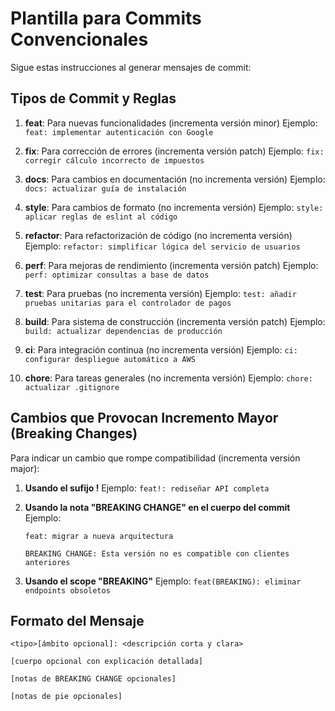 # Plantilla para Commits Convencionales

Sigue estas instrucciones al generar mensajes de commit:

## Tipos de Commit y Reglas

1. **feat**: Para nuevas funcionalidades (incrementa versión minor)
   Ejemplo: `feat: implementar autenticación con Google`

2. **fix**: Para corrección de errores (incrementa versión patch)
   Ejemplo: `fix: corregir cálculo incorrecto de impuestos`

3. **docs**: Para cambios en documentación (no incrementa versión)
   Ejemplo: `docs: actualizar guía de instalación`

4. **style**: Para cambios de formato (no incrementa versión)
   Ejemplo: `style: aplicar reglas de eslint al código`

5. **refactor**: Para refactorización de código (no incrementa versión)
   Ejemplo: `refactor: simplificar lógica del servicio de usuarios`

6. **perf**: Para mejoras de rendimiento (incrementa versión patch)
   Ejemplo: `perf: optimizar consultas a base de datos`

7. **test**: Para pruebas (no incrementa versión)
   Ejemplo: `test: añadir pruebas unitarias para el controlador de pagos`

8. **build**: Para sistema de construcción (incrementa versión patch)
   Ejemplo: `build: actualizar dependencias de producción`

9. **ci**: Para integración continua (no incrementa versión)
   Ejemplo: `ci: configurar despliegue automático a AWS`

10. **chore**: Para tareas generales (no incrementa versión)
    Ejemplo: `chore: actualizar .gitignore`

## Cambios que Provocan Incremento Mayor (Breaking Changes)

Para indicar un cambio que rompe compatibilidad (incrementa versión major):

1. **Usando el sufijo !**
   Ejemplo: `feat!: rediseñar API completa`

2. **Usando la nota "BREAKING CHANGE" en el cuerpo del commit**
   Ejemplo:
   ```
   feat: migrar a nueva arquitectura

   BREAKING CHANGE: Esta versión no es compatible con clientes anteriores
   ```

3. **Usando el scope "BREAKING"**
   Ejemplo: `feat(BREAKING): eliminar endpoints obsoletos`

## Formato del Mensaje

```
<tipo>[ámbito opcional]: <descripción corta y clara>

[cuerpo opcional con explicación detallada]

[notas de BREAKING CHANGE opcionales]

[notas de pie opcionales]
```